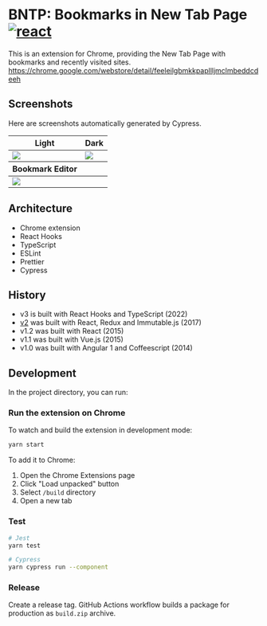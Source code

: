 # BNTP: Bookmarks in New Tab Page [![react](https://github.com/int128/bntp/actions/workflows/react.yaml/badge.svg)](https://github.com/int128/bntp/actions/workflows/react.yaml)

This is an extension for Chrome, providing the New Tab Page with bookmarks and recently visited sites.
https://chrome.google.com/webstore/detail/feeleilgbmkkpapllljmclmbeddcdeeh

## Screenshots

Here are screenshots automatically generated by Cypress.

<table>
  <thead>
    <th>Light</th>
    <th>Dark</th>
  </thead>
  <tr>
    <td><img src="https://raw.githubusercontent.com/wiki/int128/bntp/main/cypress/screenshots/App.cy.tsx/App%20--%20mounts.png"></td>
    <td><img src="https://raw.githubusercontent.com/wiki/int128/bntp/main/cypress/screenshots/App.cy.tsx/App%20--%20enables%20dark%20mode.png"></td>
  </tr>
  <thead>
    <th>Bookmark Editor</th>
    <th></th>
  </thead>
  <tr>
    <td><img src="https://raw.githubusercontent.com/wiki/int128/bntp/main/cypress/screenshots/App.cy.tsx/App%20--%20opens%20the%20bookmark%20editor.png"></td>
    <td></td>
  </tr>
</table>

## Architecture

- Chrome extension
- React Hooks
- TypeScript
- ESLint
- Prettier
- Cypress

## History

- v3 is built with React Hooks and TypeScript (2022)
- [v2](https://github.com/int128/bntp/tree/v2) was built with React, Redux and Immutable.js (2017)
- v1.2 was built with React (2015)
- v1.1 was built with Vue.js (2015)
- v1.0 was built with Angular 1 and Coffeescript (2014)

## Development

In the project directory, you can run:

### Run the extension on Chrome

To watch and build the extension in development mode:

```sh
yarn start
```

To add it to Chrome:

1. Open the Chrome Extensions page
1. Click "Load unpacked" button
1. Select `/build` directory
1. Open a new tab

### Test

```sh
# Jest
yarn test

# Cypress
yarn cypress run --component
```

### Release

Create a release tag.
GitHub Actions workflow builds a package for production as `build.zip` archive.
